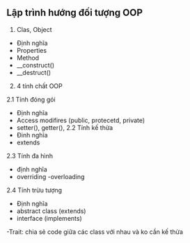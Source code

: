 ## Lập trình hướng đối tượng OOP
1. Clas, Object 
  - Định nghĩa
  - Properties
  - Method
  - __construct()
  - __destruct()
2. 4 tính chất OOP 

2.1 Tính đóng gói
  - Định nghĩa
  - Access modifires (public, protecetd, private)
  - setter(), getter(),
 2.2 Tính kế thừa
  - Đinh nghĩa
  - extends

2.3 Tính đa hình
  - định nghĩa
  - overriding
  -overloading

2.4 Tính trừu tượng
  - Định nghĩa
  - abstract class (extends)
  - interface (implements)

-Trait: chia sẻ code giữa các class với nhau và ko cần kế thừa
